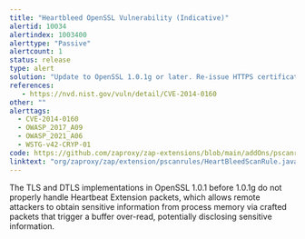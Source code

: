 ```yaml
---
title: "Heartbleed OpenSSL Vulnerability (Indicative)"
alertid: 10034
alertindex: 1003400
alerttype: "Passive"
alertcount: 1
status: release
type: alert
solution: "Update to OpenSSL 1.0.1g or later. Re-issue HTTPS certificates. Change asymmetric private keys and shared secret keys, since these may have been compromised, with no evidence of compromise in the server log files."
references:
   - https://nvd.nist.gov/vuln/detail/CVE-2014-0160
other: ""
alerttags: 
  - CVE-2014-0160
  - OWASP_2017_A09
  - OWASP_2021_A06
  - WSTG-v42-CRYP-01
code: https://github.com/zaproxy/zap-extensions/blob/main/addOns/pscanrules/src/main/java/org/zaproxy/zap/extension/pscanrules/HeartBleedScanRule.java
linktext: "org/zaproxy/zap/extension/pscanrules/HeartBleedScanRule.java"
---
```

The TLS and DTLS implementations in OpenSSL 1.0.1 before 1.0.1g do not properly handle Heartbeat Extension packets, which allows remote attackers to obtain sensitive information from process memory via crafted packets that trigger a buffer over-read, potentially disclosing sensitive information.	
